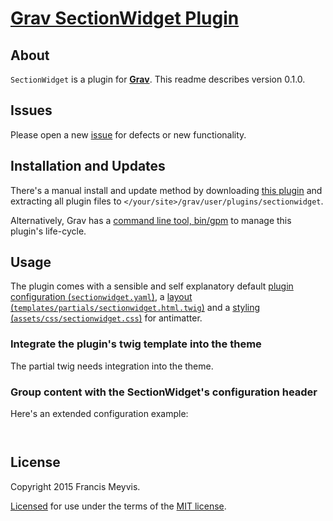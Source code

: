 # [Grav SectionWidget Plugin][project]

## About

`SectionWidget` is a plugin for [**Grav**](http://getgrav.org).
This readme describes version 0.1.0.


## Issues

Please open a new [issue][issues] for defects or new functionality.


## Installation and Updates

There's a manual install and update method by downloading
[this plugin](https://github.com/aptly-io/grav-plugin-sectionwidget)
and extracting all plugin files to `</your/site>/grav/user/plugins/sectionwidget`.

Alternatively, Grav has a
[command line tool, bin/gpm](http://learn.getgrav.org/advanced/grav-gpm)
to manage this plugin's life-cycle.


## Usage

The plugin comes with a sensible and self explanatory default
[plugin configuration (`sectionwidget.yaml`)](sectionwidget.yaml),
a [layout (`templates/partials/sectionwidget.html.twig`)](templates/partials/sectionwidget.html.twig)
and a [styling (`assets/css/sectionwidget.css`)](assets/css/sectionwidget.css) for antimatter.


### Integrate the plugin's twig template into the theme

The partial twig needs integration into the theme.


### Group content with the SectionWidget's configuration header


Here's an extended configuration example:

```yaml
```


``` markdown
```


## License

Copyright 2015 Francis Meyvis.

[Licensed](LICENSE) for use under the terms of the [MIT license][mit-license].


[project]: https://github.com/aptly-io/grav-plugin-sectionwidget
[issues]: https://github.com/aptly-io/grav-plugin-sectionwidget/issues "GitHub Issues for Grav SectionWidget Plugin"
[mit-license]: http://www.opensource.org/licenses/mit-license.php "MIT license"

